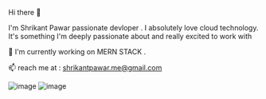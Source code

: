  Hi there 👋
 
 
 I'm Shrikant Pawar passionate devloper . I absolutely love cloud technology.
 It's something I'm deeply passionate about and really excited to work with

 
🔭 I'm currently working on MERN STACK .



 📫 reach me at : shrikantpawar.me@gmail.com

![image](https://github.com/shriikantpawar/shriikantpawar/assets/115066024/14be0645-e2b6-496d-a3f9-e666f119a1d2) 
![image](https://github.com/shriikantpawar/shriikantpawar/assets/115066024/4b06986d-acaa-4e05-bc12-b50fe2b941ec)



